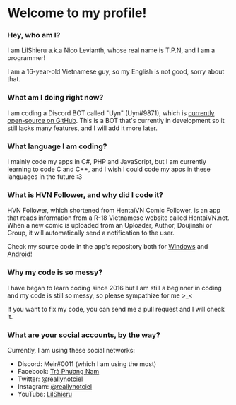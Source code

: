 # Welcome to my profile!

### Hey, who am I?

I am LilShieru a.k.a Nico Levianth, whose real name is T.P.N, and I am a programmer!

I am a 16-year-old Vietnamese guy, so my English is not good, sorry about that.

### What am I doing right now?
I am coding a Discord BOT called "Uyn" (Uyn#9871), which is [currently open-source on GitHub](https://www.github.com/LilShieru/Uyn). This is a BOT that's currently in development so it still lacks many features, and I will add it more later.

### What language I am coding?
I mainly code my apps in C#, PHP and JavaScript, but I am currently learning to code C and C++, and I wish I could code my apps in these languages in the future :3

### What is HVN Follower, and why did I code it?
HVN Follower, which shortened from HentaiVN Comic Follower, is an app that reads information from a R-18 Vietnamese website called HentaiVN.net. When a new comic is uploaded from an Uploader, Author, Doujinshi or Group, it will automatically send a notification to the user.

Check my source code in the app's repository both for [Windows](https://github.com/LilShieru/HVNFollower) and [Android](https://github.com/LilShieru/HVNFollower-Android)!

### Why my code is so messy?
I have began to learn coding since 2016 but I am still a beginner in coding and my code is still so messy, so please sympathize for me >_<

If you want to fix my code, you can send me a pull request and I will check it.

### What are your social accounts, by the way?
Currently, I am using these social networks:

* Discord: Meir#0011 (which I am using the most)
* Facebook: [Trà Phương Nam](https://www.facebook.com/Yonaka12)
* Twitter: [@reallynotciel](https://www.twitter.com/reallynotciel)
* Instagram: [@reallynotciel](https://www.instagram.com/reallynotciel)
* YouTube: [LilShieru](https://www.twitter.com/c/yutorimegami)

